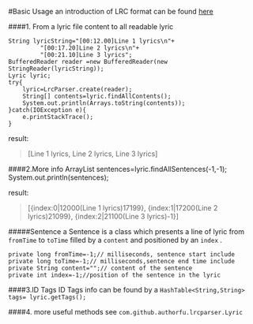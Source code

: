 #Basic Usage
an introduction of LRC format can be found [here](http://en.wikipedia.org/wiki/LRC_%28file_format%29 "here")

####1. From a lyric file content to all readable lyric 

    String lyricString="[00:12.00]Line 1 lyrics\n"+
    		 "[00:17.20]Line 2 lyrics\n"+
    		 "[00:21.10]Line 3 lyrics";
    BufferedReader reader =new BufferedReader(new StringReader(lyricString));
    Lyric lyric;
    try{
    	lyric=LrcParser.create(reader);
    	String[] contents=lyric.findAllContents();
    	System.out.println(Arrays.toString(contents));
    }catch(IOException e){
    	e.printStackTrace();
    }

result:
> [Line 1 lyrics, Line 2 lyrics, Line 3 lyrics]

####2.More info
    ArrayList<Sentence> sentences=lyric.findAllSentences(-1,-1);
    System.out.println(sentences);

result:
> [{index:0|12000(Line 1 lyrics)17199}, {index:1|17200(Line 2 lyrics)21099}, {index:2|21100(Line 3 lyrics)-1}]

#####Sentence
a Sentence is a class which presents a line of lyric from `fromTime` to `toTime` filled by a `content` and positioned by an `index` .

	private long fromTime=-1;// milliseconds, sentence start include
	private long toTime=-1;// milliseconds,sentence end time include
	private String content="";// content of the sentence
	private int index=-1;//position of the sentence in the lyric

####3.ID Tags 
ID Tags info can be found by a `HashTable<String,String> tags= lyric.getTags();`


####4. more useful methods
see `com.github.authorfu.lrcparser.Lyric`